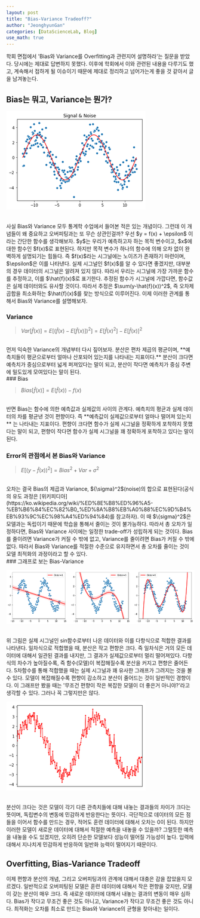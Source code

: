 ```yaml
---
layout: post
title: "Bias-Variance Tradeoff?"
author: "JeonghyunGan"
categories: [DataScienceLab, Blog]
use_math: true
---
```


학회 면접에서 'Bias와 Variance를 Overfitting과 관련지어 설명하라'는 질문을 받았다. 당시에는 제대로 답변하지 못했다. 이후에 학회에서 이와 관련된 내용을 다루기도 했고, 계속해서 접하게 될 이슈이기 때문에 제대로 정리하고 넘어가는게 좋을 것 같아서 글을 남겨놓는다.

## Bias는 뭐고, Variance는 뭔가?

![Noise](/assets/article_images/Noise.png)

<br>
사실 Bias와 Variance 모두 통계학 수업에서 들어본 적은 있는 개념이다. 그런데 이 개념들이 왜 중요하고 오버피팅과는 또 무슨 상관인걸까? 우선 $y = f(x) + \epsilon$ 이라는 간단한 함수를 생각해보자. $y$는 우리가 예측하고자 하는 목적 변수이고, $x$에 대한 함수인 $f(x)$로 표현된다. 하지만 목적 변수가 하나의 함수에 의해 오차 없이 완벽하게 설명되기는 힘들다. 즉 $f(x)$라는 시그널에는 노이즈가 존재하기 마련이며, $\epsilon$은 이를 나타낸다. 실제 시그널인 $f(x)$를 알 수 있다면 좋겠지만, 대부분의 경우 데이터의 시그널은 알려져 있지 않다. 따라서 우리는 시그널에 가장 가까운 함수를 추정하고, 이를 $\hat{f}(x)$로 표기한다. 추정된 함수가 시그널에 가깝다면, 함수값은 실제 데이터와도 유사할 것이다. 따라서 추정은 $\sum(y-\hat{f}(x))^2$, 즉 오차제곱합을 최소화하는 $\hat{f}(x)$를 찾는 방식으로 이루어진다. 이제 이러한 관계를 통해서 Bias와 Variance를 설명해보자.

### Variance

> $Var[\hat{f}(x)] = E[ (\hat{f}(x) - E[\hat{f}(x)])^2] = E[\hat{f}(x)^2] - E[\hat{f}(x)]^2$

<br>
먼저 익숙한 Variance의 개념부터 다시 짚어보자. 분산은 편차 제곱의 평균이며, **예측치들이 평균으로부터 얼마나 산포되어 있는지를 나타내는 지표이다.** 분산이 크다면 예측치가 중심으로부터 넓게 퍼져있다는 말이 되고, 분산이 작다면 예측치가 중심 주변에 밀도있게 모여있다는 말이 된다.

<br>
### Bias

> $Bias[\hat{f}(x)] = E(\hat{f}(x)) - f(x)$

<br>
반면 Bias는 함수에 의한 예측값과 실제값의 사이의 관계다. 예측치의 평균과 실제 데이터의 차를 평균낸 것이 편향이다. 즉 **예측값이 실제값으로부터 얼마나 떨어져 있는지** 는 나타내는 지표이다. 편향이 크다면 함수가 실제 시그널을 정확하게 포착하지 못했다는 말이 되고, 편향이 작다면 함수가 실제 시그널을 꽤 정확하게 포착하고 있다는 말이 된다.


### Error의 관점에서 본 Bias와 Variance

> $E[(y - \hat{f}(x))^2]=  {Bias}^2 + Var + {\sigma}^2$

<br>
오차는 결국 Bias의 제곱과 Variance, ${\sigma}^2$(noise)의 합으로 표현된다(공식의 유도 과정은 [위키피디아](https://ko.wikipedia.org/wiki/%ED%8E%B8%ED%96%A5-%EB%B6%84%EC%82%B0_%ED%8A%B8%EB%A0%88%EC%9D%B4%EB%93%9C%EC%98%A4%ED%94%84)를 참고하자). 이 때 $\{sigma}^2$은 모델과는 독립이기 때문에 학습을 통해서 줄이는 것이 불가능하다. 따라서 총 오차가 일정하다면, Bias와 Variance 사이에는 일정한 trade-off가 성립하게 되는 것이다. Bias를 줄이려면 Variance가 커질 수 밖에 없고, Variance를 줄이려면 Bias가 커질 수 밖에 없다. 따라서 Bias와 Variance를 적절한 수준으로 유지하면서 총 오차를 줄이는 것이 모델 최적화의 과정이라고 할 수 있다.

<br>
### 그래프로 보는 Bias-Variance

![Noise](/assets/article_images/Fitting.png)

<br>
위 그림은 실제 시그널인 sin함수로부터 나온 데이터와 이를 다항식으로 적합한 결과를 나타낸다. 일차식으로 적합했을 때, 분산은 작고 편향은 크다. 즉 일차식은 거의 모든 데이터에 대해서 일관된 결과를 내지만, 그 결과가 실제값으로부터 멀리 떨어져있다. 다항식의 차수가 높아질수록, 즉 함수(모델)이 복잡해질수록 분산을 커지고 편향은 줄어든다. 5차함수를 통해 적합했을 때는 실제 시그널과 꽤 유사한 그래프가 그려지는 것을 볼 수 있다. 모델이 복잡해질수록 편향이 감소하고 분산이 줄어드는 것이 일반적인 경향이다. 이 그래프만 봤을 때는 '무조건 편향이 작은 복잡한 모델이 더 좋은거 아니야?'라고 생각할 수 있다. 그러나 꼭 그렇지만은 않다.

![Overfitting](/assets/article_images/Overfitting.png)

<br>
분산이 크다는 것은 모델이 각기 다른 관측치들에 대해 내놓는 결과들의 차이가 크다는 뜻이며, 독립변수의 변동에 민감하게 반응한다는 뜻이다. 극단적으로 데이터의 모든 점들을 이어서 함수를 만드는 경우, 적어도 훈련 데이터에 대해서 오차는 0이 된다. 하지만 이러한 모델이 새로운 데이터에 대해서 적절한 예측을 내놓을 수 있을까? 그럴듯한 예측을 내놓을 수도 있겠지만, 오히려 단순한 모델보다 성능이 떨어질 가능성이 높다. 입력에 대해서 지나치게 민감하게 반응하여 일반화 능력이 떨어지기 때문이다.

## Overfitting, Bias-Variance Tradeoff

이제 편향과 분산의 개념, 그리고 오버피팅과의 관계에 대해서 대충은 감을 잡았을지 모르겠다. 일반적으로 오버피팅된 모델은 훈련 데이터에 대해서 작은 편향을 갖지만, 모델이 갖는 분산이 매우 크다. 즉 새로운 데이터에 대해서 내놓는 결과의 변동이 매우 심하다. Bias가 작다고 무조건 좋은 것도 아니고, Variance가 작다고 무조건 좋은 것도 아니다. 최적화는 오차를 최소로 만드는 Bias와 Variance의 균형을 찾아내는 일이다.
